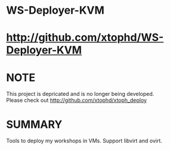 # WS-Deployer-KVM

# http://github.com/xtophd/WS-Deployer-KVM

# NOTE
  This project is depricated and is no longer being developed.  
  Please check out http://github.com/xtophd/xtoph_deploy

# SUMMARY
Tools to deploy my workshops in VMs.  Support libvirt and ovirt.

